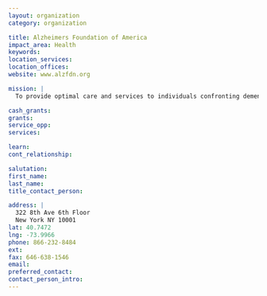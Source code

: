 ```yaml
---
layout: organization
category: organization

title: Alzheimers Foundation of America
impact_area: Health
keywords: 
location_services: 
location_offices: 
website: www.alzfdn.org

mission: |
  To provide optimal care and services to individuals confronting dementia, and to their caregivers and families—through member organizations dedicated to improving quality of life.

cash_grants: 
grants: 
service_opp: 
services: 

learn: 
cont_relationship: 

salutation: 
first_name: 
last_name: 
title_contact_person: 

address: |
  322 8th Ave 6th Floor  
  New York NY 10001
lat: 40.7472
lng: -73.9966
phone: 866-232-8484
ext: 
fax: 646-638-1546
email: 
preferred_contact: 
contact_person_intro: 
---
```

